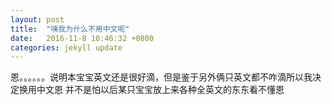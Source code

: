 ```yaml
---
layout: post
title:  "咦我为什么不用中文呢"
date:   2016-11-8 10:46:32 +0800
categories: jekyll update
---
```

恩。。。。。。说明本宝宝英文还是很好滴，但是鉴于另外俩只英文都不咋滴所以我决定换用中文恩
并不是怕以后某只宝宝放上来各种全英文的东东看不懂恩

[jekyll-docs]: http://jekyllrb.com/docs/home
[jekyll-gh]:   https://github.com/jekyll/jekyll
[jekyll-talk]: https://talk.jekyllrb.com/
